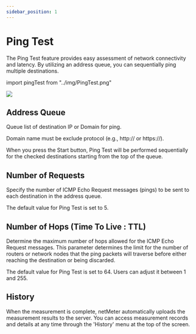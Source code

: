 ```yaml
---
sidebar_position: 1
---
```


# Ping Test
The Ping Test feature provides easy assessment of network connectivity and latency. 
By utilizing an address queue, you can sequentially ping multiple destinations.

import pingTest from "../img/PingTest.png"

<img src={pingTest} style={{width:380}} />

## Address Queue

Queue list of destination IP or Domain for ping.

Domain name must be exclude protocol (e.g., http:// or https://).

When you press the Start button, Ping Test will be performed sequentially for the checked destinations 
starting from the top of the queue.

## Number of Requests

Specify the number of ICMP Echo Request messages (pings) to be sent to each destination in the address queue.

The default value for Ping Test is set to 5.

## Number of Hops (Time To Live : TTL)

Determine the maximum number of hops allowed for the ICMP Echo Request messages. This parameter determines 
the limit for the number of routers or network nodes that the ping packets will traverse before 
either reaching the destination or being discarded.

The default value for Ping Test is set to 64.
Users can adjust it between 1 and 255.

## History

When the measurement is complete, netMeter automatically uploads the measurement results to the server. 
You can access measurement records and details at any time through the 'History' menu at the top of the screen.